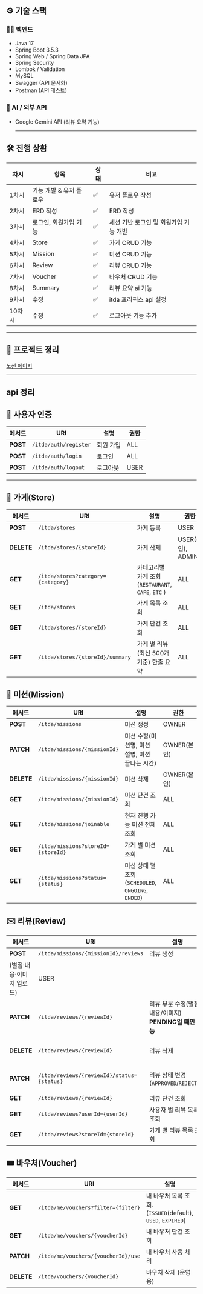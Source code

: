## ⚙️ 기술 스택

### 👩‍💻 백엔드
- Java 17  
- Spring Boot 3.5.3  
- Spring Web / Spring Data JPA  
- Spring Security  
- Lombok / Validation  
- MySQL  
- Swagger (API 문서화)  
- Postman (API 테스트)  

### 🤖 AI / 외부 API
- Google Gemini API (리뷰 요약 기능)  

  ---
## 🛠️ 진행 상황

| **차시** | **항목** | **상태** | **비고** |
| --- | --- | --- | --- |
| 1차시 | 기능 개발 & 유저 플로우 | ✅ | 유저 플로우 작성 |
| 2차시 | ERD 작성 | ✅ | ERD 작성 |
| 3차시 | 로그인, 회원가입 기능 | ✅ | 세션 기반 로그인 및 회원가입 기능 개발 |
| 4차시 | Store | ✅ | 가게 CRUD 기능 |
| 5차시 | Mission | ✅ | 미션 CRUD 기능 |
| 6차시 | Review | ✅ | 리뷰 CRUD 기능 |
| 7차시 | Voucher | ✅ | 바우처 CRUD 기능 |
| 8차시 | Summary | ✅ | 리뷰 요약 ai 기능 |
| 9차시 | 수정 | ✅ | itda 프리픽스 api 설정 |
| 10차시 | 수정 | ✅ | 로그아웃 기능 추가 |

---
## 📝 프로젝트 정리
[노션 페이지](https://longhaired-stove-0a0.notion.site/Simba-244c5950949880a5989bd47ea21236f2?pvs=74)


---
## api 정리

## 🔐 사용자 인증

| 메서드 | URI | 설명 | 권한 |
| --- | --- | --- | --- |
| **POST** | `/itda/auth/register` | 회원 가입 | ALL |
| **POST** | `/itda/auth/login` | 로그인 | ALL |
| **POST** | `/itda/auth/logout` | 로그아웃 | USER |

---

## 🏪 가게(Store)

| 메서드 | URI | 설명 | 권한 |
| --- | --- | --- | --- |
| **POST** | `/itda/stores` | 가게 등록 | USER |
| **DELETE** | `/itda/stores/{storeId}` | 가게 삭제 | USER(본인), ADMIN  |
| **GET** | `/itda/stores?category={category}` | 카테고리별 가게 조회 (`RESTAURANT`, `CAFE`, `ETC` ) | ALL |
| **GET** | `/itda/stores` | 가게 목록 조회 | ALL |
| **GET** | `/itda/stores/{storeId}` | 가게 단건 조회 | ALL |
| **GET** | `/itda/stores/{storeId}/summary` | 가게 별 리뷰 (최신 500개 기준) 한줄 요약 | ALL |

## 🎯 미션(Mission)

| 메서드 | URI | 설명 | 권한 |
| --- | --- | --- | --- |
| **POST** | `/itda/missions` | 미션 생성 | OWNER |
| **PATCH** | `/itda/missions/{missionId}` | 미션 수정(미션명, 미션 설명, 미션 끝나는 시간) | OWNER(본인) |
| **DELETE** | `/itda/missions/{missionId}` | 미션 삭제 | OWNER(본인) |
| **GET** | `/itda/missions/{missionId}` | 미션 단건 조회 | ALL |
| **GET** | `/itda/missions/joinable` | 현재 진행 가능 미션 전체 조회 | ALL |
| **GET** | `/itda/missions?storeId={storeId}` | 가게 별 미션 조회 | ALL |
| **GET** | `/itda/missions?status={status}` | 미션 상태 별 조회(`SCHEDULED`, `ONGOING`, `ENDED`) | ALL |

## ✉️ 리뷰(Review)

| 메서드 | URI | 설명 | 권한 |
| --- | --- | --- | --- |
| **POST** | `/itda/missions/{missionId}/reviews` | 리뷰 생성
 (별점·내용·이미지 업로드) | USER |
| **PATCH** | `/itda/reviews/{reviewId}` | 리뷰 부분 수정(별점/내용/이미지) **PENDING일 때만 가능** | USER(본인) |
| **DELETE** | `/itda/reviews/{reviewId}` | 리뷰 삭제  | USER(본인) / ADMIN |
| **PATCH** | `/itda/reviews/{reviewId}/status={status}` | 리뷰 상태 변경 (`APPROVED`/`REJECTED`) | OWNER(본인) / ADMIN |
| **GET** | `/itda/reviews/{reviewId}` | 리뷰 단건 조회 | ALL |
| **GET** | `/itda/reviews?userId={userId}` | 사용자 별 리뷰 목록 조회 | ALL |
| **GET** | `/itda/reviews?storeId={storeId}` | 가게 별 리뷰 목록 조회 | ALL |

## 🎟️ 바우처(Voucher)

| 메서드 | URI | 설명 | 권한 |
| --- | --- | --- | --- |
| **GET** | `/itda/me/vouchers?filter={filter}` | 내 바우처 목록 조회. (`ISSUED`(default), `USED`, `EXPIRED`) | USER(본인) |
| **GET** | `/itda/me/vouchers/{voucherId}` | 내 바우처 단건 조회 | USER(본인) |
| **PATCH** | `/itda/me/vouchers/{voucherId}/use` | 내 바우처 사용 처리  | USER(본인) |
| **DELETE** | `/itda/vouchers/{voucherId}` | 바우처 삭제 (운영용) | ADMIN |


